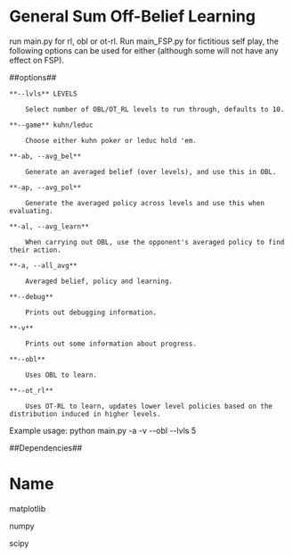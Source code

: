 # General Sum Off-Belief Learning

run main.py for rl, obl or ot-rl. Run main\_FSP.py for fictitious self play, the following options can be used for either (although some will not have any effect on FSP).

##options##

	**--lvls** LEVELS

		Select number of OBL/OT_RL levels to run through, defaults to 10.

	**--game** kuhn/leduc

		Choose either kuhn poker or leduc hold 'em.

	**-ab, --avg_bel**

		Generate an averaged belief (over levels), and use this in OBL. 

	**-ap, --avg_pol**

		Generate the averaged policy across levels and use this when evaluating.

	**-al, --avg_learn**

		When carrying out OBL, use the opponent's averaged policy to find their action.

	**-a, --all_avg**

		Averaged belief, policy and learning.

	**--debug**

		Prints out debugging information.

	**-v**

		Prints out some information about progress.

	**--obl**

		Uses OBL to learn.

	**--ot_rl**

		Uses OT-RL to learn, updates lower level policies based on the distribution induced in higher levels.

Example usage:
	python main.py -a -v --obl --lvls 5

##Dependencies##


# Name

matplotlib	

numpy

scipy
